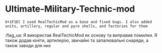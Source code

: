# Ultimate-Military-Technic-mod
	U+1F1EC I used RealTechicMod as a base and fixed bugs. I also added units, artillery, regular and pyro shells, and factories for them

:flag_ua: Я використав RealTechicMod як основу та виправив помилки. Я також додав юніти, артилерію, звичайні та запалювальні снаряди, а також заводи для них

